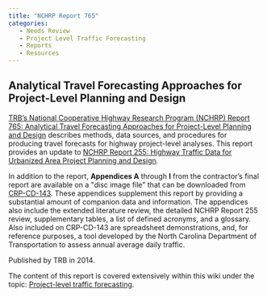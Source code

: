 ```yaml
---
title: "NCHRP Report 765"
categories:
   - Needs Review
   - Project Level Traffic Forecasting
   - Reports
   - Resources
---
```


Analytical Travel Forecasting Approaches for Project-Level Planning and Design
------------------------------------------------------------------------------

[TRB’s National Cooperative Highway Research Program (NCHRP) Report 765: Analytical Travel Forecasting Approaches for Project-Level Planning and Design](http://www.trb.org/main/blurbs/170900.aspx) describes methods, data sources, and procedures for producing travel forecasts for highway project-level analyses. This report provides an update to [NCHRP Report 255: Highway Traffic Data for Urbanized Area Project Planning and Design](http://teachamerica.com/tih/PDF/nchrp255.pdf).

In addition to the report, **Appendices A** through **I** from the contractor’s final report are available on a "disc image file" that can be downloaded from [CRP-CD-143](http://onlinepubs.trb.org/onlinepubs/nchrp/nchrp_rpt_765.iso). These appendices supplement this report by providing a substantial amount of companion data and information. The appendices also include the extended literature review, the detailed NCHRP Report 255 review, supplementary tables, a list of defined acronyms, and a glossary. Also included on CRP-CD-143 are spreadsheet demonstrations, and, for reference purposes, a tool developed by the North Carolina Department of Transportation to assess annual average daily traffic.

Published by TRB in 2014.

The content of this report is covered extensively within this wiki under the topic: [Project-level traffic forecasting](Project-level_traffic_forecasting).

